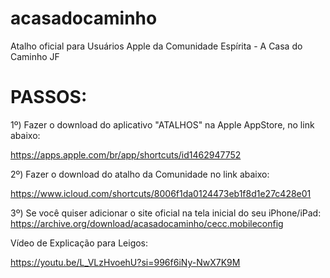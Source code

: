 # acasadocaminho
Atalho oficial para Usuários Apple da Comunidade Espírita - A Casa do Caminho JF

# PASSOS:

1º) Fazer o download do aplicativo "ATALHOS" na Apple AppStore, no link abaixo:

https://apps.apple.com/br/app/shortcuts/id1462947752

2º) Fazer o download do atalho da Comunidade no link abaixo:

https://www.icloud.com/shortcuts/8006f1da0124473eb1f8d1e27c428e01

3º) Se você quiser adicionar o site oficial na tela inicial do seu iPhone/iPad:
https://archive.org/download/acasadocaminho/cecc.mobileconfig

Vídeo de Explicação para Leigos:

https://youtu.be/L_VLzHvoehU?si=996f6iNy-NwX7K9M
